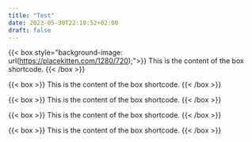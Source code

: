 ```yaml
---
title: "Test"
date: 2023-05-30T22:10:52+02:00
draft: false
---
```


{{< box  style="background-image: url(https://placekitten.com/1280/720);">}}
This is the content of the box shortcode.
{{< /box >}}

{{< box >}}
This is the content of the box shortcode.
{{< /box >}}

{{< box >}}
This is the content of the box shortcode.
{{< /box >}}

{{< box >}}
This is the content of the box shortcode.
{{< /box >}}

{{< box >}}
This is the content of the box shortcode.
{{< /box >}}